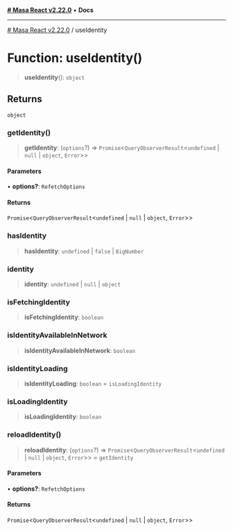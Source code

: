 [**# Masa React v2.22.0**](../README.md) • **Docs**

***

[# Masa React v2.22.0](../globals.md) / useIdentity

# Function: useIdentity()

> **useIdentity**(): `object`

## Returns

`object`

### getIdentity()

> **getIdentity**: (`options`?) => `Promise`\<`QueryObserverResult`\<`undefined` \| `null` \| `object`, `Error`\>\>

#### Parameters

• **options?**: `RefetchOptions`

#### Returns

`Promise`\<`QueryObserverResult`\<`undefined` \| `null` \| `object`, `Error`\>\>

### hasIdentity

> **hasIdentity**: `undefined` \| `false` \| `BigNumber`

### identity

> **identity**: `undefined` \| `null` \| `object`

### isFetchingIdentity

> **isFetchingIdentity**: `boolean`

### isIdentityAvailableInNetwork

> **isIdentityAvailableInNetwork**: `boolean`

### isIdentityLoading

> **isIdentityLoading**: `boolean` = `isLoadingIdentity`

### isLoadingIdentity

> **isLoadingIdentity**: `boolean`

### reloadIdentity()

> **reloadIdentity**: (`options`?) => `Promise`\<`QueryObserverResult`\<`undefined` \| `null` \| `object`, `Error`\>\> = `getIdentity`

#### Parameters

• **options?**: `RefetchOptions`

#### Returns

`Promise`\<`QueryObserverResult`\<`undefined` \| `null` \| `object`, `Error`\>\>
